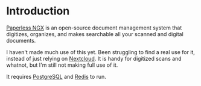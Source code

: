 # Introduction
[Paperless NGX](https://github.com/paperless-ngx/paperless-ngx) is an open-source document management system that digitizes, organizes, and makes searchable all your scanned and digital documents.

I haven't made much use of this yet. Been struggling to find a real use for it, instead of just relying on [Nextcloud](/manifests/apps/nextcloud). It is handy for digitized scans and whatnot, but I'm still not making full use of it.

It requires [PostgreSQL](/manifests/database/cnpg) and [Redis](/manifests/database/redis) to run.